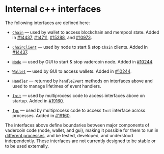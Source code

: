 # Internal c++ interfaces

The following interfaces are defined here:

* [`Chain`](chain.h) — used by wallet to access blockchain and mempool state. Added in [#14437](https://github.com/vadercoin/vadercoin/pull/14437), [#14711](https://github.com/vadercoin/vadercoin/pull/14711), [#15288](https://github.com/vadercoin/vadercoin/pull/15288), and [#10973](https://github.com/vadercoin/vadercoin/pull/10973).

* [`ChainClient`](chain.h) — used by node to start & stop `Chain` clients. Added in [#14437](https://github.com/vadercoin/vadercoin/pull/14437).

* [`Node`](node.h) — used by GUI to start & stop vadercoin node. Added in [#10244](https://github.com/vadercoin/vadercoin/pull/10244).

* [`Wallet`](wallet.h) — used by GUI to access wallets. Added in [#10244](https://github.com/vadercoin/vadercoin/pull/10244).

* [`Handler`](handler.h) — returned by `handleEvent` methods on interfaces above and used to manage lifetimes of event handlers.

* [`Init`](init.h) — used by multiprocess code to access interfaces above on startup. Added in [#19160](https://github.com/vadercoin/vadercoin/pull/19160).

* [`Ipc`](ipc.h) — used by multiprocess code to access `Init` interface across processes. Added in [#19160](https://github.com/vadercoin/vadercoin/pull/19160).

The interfaces above define boundaries between major components of vadercoin code (node, wallet, and gui), making it possible for them to run in [different processes](../../doc/multiprocess.md), and be tested, developed, and understood independently. These interfaces are not currently designed to be stable or to be used externally.
